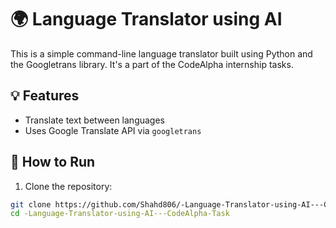  # 🌍 Language Translator using AI

This is a simple command-line language translator built using Python and the Googletrans library. It's a part of the CodeAlpha internship tasks.

## 💡 Features

- Translate text between languages
- Uses Google Translate API via `googletrans`

## 🚀 How to Run

1. Clone the repository:
```bash
git clone https://github.com/Shahd806/-Language-Translator-using-AI---CodeAlpha-Task
cd -Language-Translator-using-AI---CodeAlpha-Task

